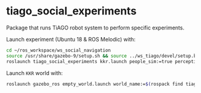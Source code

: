 # tiago_social_experiments
Package that runs TiAGO robot system to perform specific experiments.

Launch experiment (Ubuntu 18 & ROS Melodic) with:

```bash
cd ~/ros_workspace/ws_social_navigation
source /usr/share/gazebo-9/setup.sh && source ../ws_tiago/devel/setup.bash && source devel/setup.bash
roslaunch tiago_social_experiments kkr.launch people_sim:=true perception:=true local_planner:=hubero publish_goal:=true
```

Launch `KKR` world with:

```bash
roslaunch gazebo_ros empty_world.launch world_name:=$(rospack find tiago_sim_integration)/worlds/lab_012_v2_actor.world
```
